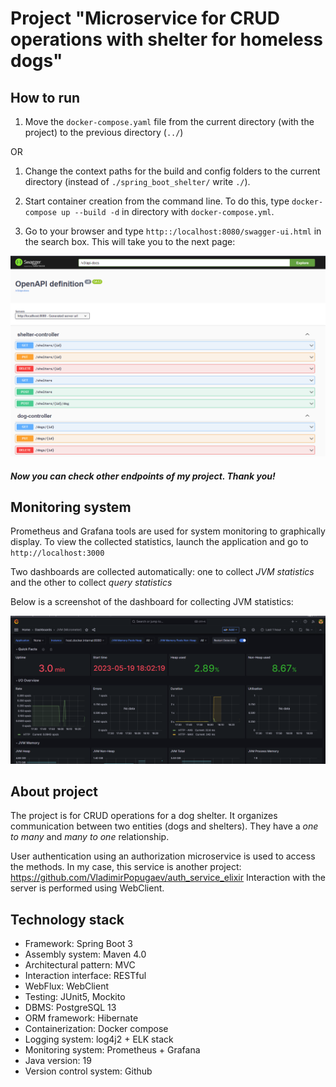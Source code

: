 # Project "Microservice for CRUD operations with shelter for homeless dogs"

## How to run

1. Move the `docker-compose.yaml` file from the current directory (with the project) to 
the previous directory (`../`)

OR

1. Change the context paths for the build and config folders to the current directory 
(instead of `./spring_boot_shelter/` write `./`).

2. Start container creation from the command line. To do this, type ```docker-compose up --build -d``` 
in directory with `docker-compose.yml`.

3. Go to your browser and type `http::/localhost:8080/swagger-ui.html` in the search box. 
This will take you to the next page:

![img_1.png](img_1.png)

##### Now you can check other endpoints of my project. Thank you!

## Monitoring system

Prometheus and Grafana tools are used for system monitoring to graphically display.
To view the collected statistics, launch the application and go to `http://localhost:3000`

Two dashboards are collected automatically: one to collect *JVM statistics* and the other 
to collect *query statistics*

Below is a screenshot of the dashboard for collecting JVM statistics:

![grafana.png](grafana.png)

## About project
The project is for CRUD operations for a dog shelter. It 
organizes communication between two entities (dogs and shelters). 
They have a *one to many* and *many to one* relationship. 

User authentication using an authorization microservice is used to access the methods.
In my case, this service is another project: https://github.com/VladimirPopugaev/auth_service_elixir
Interaction with the server is performed using WebClient.

## Technology stack

- Framework: Spring Boot 3
- Assembly system: Maven 4.0
- Architectural pattern: MVC
- Interaction interface: RESTful
- WebFlux: WebClient
- Testing: JUnit5, Mockito
- DBMS: PostgreSQL 13
- ORM framework: Hibernate 
- Containerization: Docker compose
- Logging system: log4j2 + ELK stack
- Monitoring system: Prometheus + Grafana
- Java version: 19
- Version control system: Github
